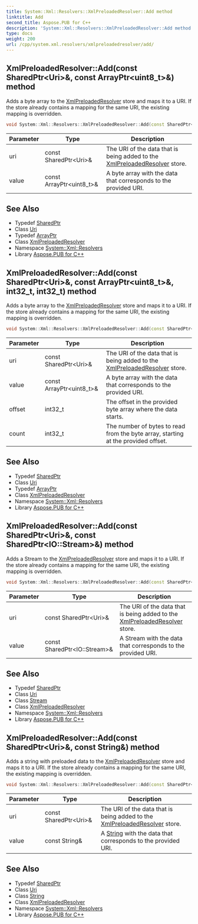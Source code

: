 ```yaml
---
title: System::Xml::Resolvers::XmlPreloadedResolver::Add method
linktitle: Add
second_title: Aspose.PUB for C++
description: 'System::Xml::Resolvers::XmlPreloadedResolver::Add method. Adds a byte array to the XmlPreloadedResolver store and maps it to a URI. If the store already contains a mapping for the same URI, the existing mapping is overridden in C++.'
type: docs
weight: 200
url: /cpp/system.xml.resolvers/xmlpreloadedresolver/add/
---
```

## XmlPreloadedResolver::Add(const SharedPtr\<Uri\>\&, const ArrayPtr\<uint8_t\>\&) method


Adds a byte array to the [XmlPreloadedResolver](../) store and maps it to a URI. If the store already contains a mapping for the same URI, the existing mapping is overridden.

```cpp
void System::Xml::Resolvers::XmlPreloadedResolver::Add(const SharedPtr<Uri> &uri, const ArrayPtr<uint8_t> &value)
```


| Parameter | Type | Description |
| --- | --- | --- |
| uri | const SharedPtr\<Uri\>\& | The URI of the data that is being added to the [XmlPreloadedResolver](../) store. |
| value | const ArrayPtr\<uint8_t\>\& | A byte array with the data that corresponds to the provided URI. |

## See Also

* Typedef [SharedPtr](../../../system/sharedptr/)
* Class [Uri](../../../system/uri/)
* Typedef [ArrayPtr](../../../system/arrayptr/)
* Class [XmlPreloadedResolver](../)
* Namespace [System::Xml::Resolvers](../../)
* Library [Aspose.PUB for C++](../../../)
## XmlPreloadedResolver::Add(const SharedPtr\<Uri\>\&, const ArrayPtr\<uint8_t\>\&, int32_t, int32_t) method


Adds a byte array to the [XmlPreloadedResolver](../) store and maps it to a URI. If the store already contains a mapping for the same URI, the existing mapping is overridden.

```cpp
void System::Xml::Resolvers::XmlPreloadedResolver::Add(const SharedPtr<Uri> &uri, const ArrayPtr<uint8_t> &value, int32_t offset, int32_t count)
```


| Parameter | Type | Description |
| --- | --- | --- |
| uri | const SharedPtr\<Uri\>\& | The URI of the data that is being added to the [XmlPreloadedResolver](../) store. |
| value | const ArrayPtr\<uint8_t\>\& | A byte array with the data that corresponds to the provided URI. |
| offset | int32_t | The offset in the provided byte array where the data starts. |
| count | int32_t | The number of bytes to read from the byte array, starting at the provided offset. |

## See Also

* Typedef [SharedPtr](../../../system/sharedptr/)
* Class [Uri](../../../system/uri/)
* Typedef [ArrayPtr](../../../system/arrayptr/)
* Class [XmlPreloadedResolver](../)
* Namespace [System::Xml::Resolvers](../../)
* Library [Aspose.PUB for C++](../../../)
## XmlPreloadedResolver::Add(const SharedPtr\<Uri\>\&, const SharedPtr\<IO::Stream\>\&) method


Adds a Stream to the [XmlPreloadedResolver](../) store and maps it to a URI. If the store already contains a mapping for the same URI, the existing mapping is overridden.

```cpp
void System::Xml::Resolvers::XmlPreloadedResolver::Add(const SharedPtr<Uri> &uri, const SharedPtr<IO::Stream> &value)
```


| Parameter | Type | Description |
| --- | --- | --- |
| uri | const SharedPtr\<Uri\>\& | The URI of the data that is being added to the [XmlPreloadedResolver](../) store. |
| value | const SharedPtr\<IO::Stream\>\& | A Stream with the data that corresponds to the provided URI. |

## See Also

* Typedef [SharedPtr](../../../system/sharedptr/)
* Class [Uri](../../../system/uri/)
* Class [Stream](../../../system.io/stream/)
* Class [XmlPreloadedResolver](../)
* Namespace [System::Xml::Resolvers](../../)
* Library [Aspose.PUB for C++](../../../)
## XmlPreloadedResolver::Add(const SharedPtr\<Uri\>\&, const String\&) method


Adds a string with preloaded data to the [XmlPreloadedResolver](../) store and maps it to a URI. If the store already contains a mapping for the same URI, the existing mapping is overridden.

```cpp
void System::Xml::Resolvers::XmlPreloadedResolver::Add(const SharedPtr<Uri> &uri, const String &value)
```


| Parameter | Type | Description |
| --- | --- | --- |
| uri | const SharedPtr\<Uri\>\& | The URI of the data that is being added to the [XmlPreloadedResolver](../) store. |
| value | const String\& | A [String](../../../system/string/) with the data that corresponds to the provided URI. |

## See Also

* Typedef [SharedPtr](../../../system/sharedptr/)
* Class [Uri](../../../system/uri/)
* Class [String](../../../system/string/)
* Class [XmlPreloadedResolver](../)
* Namespace [System::Xml::Resolvers](../../)
* Library [Aspose.PUB for C++](../../../)
